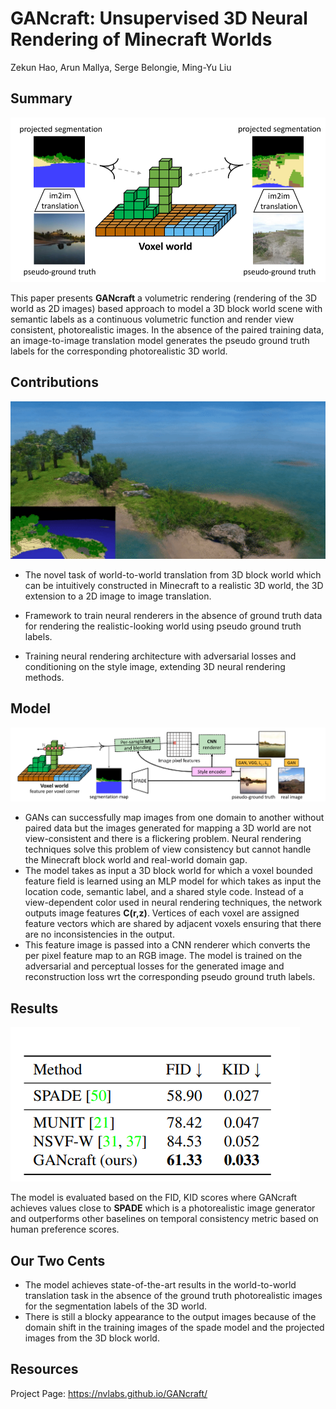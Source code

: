 # GANcraft: Unsupervised 3D Neural Rendering of Minecraft Worlds
Zekun Hao, Arun Mallya, Serge Belongie, Ming-Yu Liu

## Summary

<img src='../images/GANcraft_model.PNG'>

This paper presents **GANcraft** a volumetric rendering (rendering of the 3D world as 2D images) based approach to model a 3D block world scene with semantic labels as a continuous volumetric function and render view consistent, photorealistic images. In the absence of the paired training data, an image-to-image translation model generates the pseudo ground truth labels for the corresponding photorealistic 3D world.

## Contributions
<img src='../images/GANcraft_results.gif'>

- The novel task of world-to-world translation from 
3D block world which can be intuitively constructed in
Minecraft to a realistic 3D world, the 3D extension to a 2D
image to image translation.

- Framework to train neural renderers in the absence of ground 
truth data for rendering the realistic-looking world using pseudo 
ground truth labels.

- Training neural rendering architecture with adversarial losses 
and conditioning on the style image, extending 3D neural rendering
methods.

## Model

<img src='../images/GANcraft_overview.PNG'>

- GANs can successfully map images from one domain to another without paired data but the images generated for mapping a 3D world are not view-consistent and there is a flickering problem. 
Neural rendering techniques solve this problem of view consistency but cannot handle the Minecraft block world and real-world domain gap.
- The model takes as input a 3D block world for which a voxel bounded feature field is learned using an MLP model for which takes as input the location code, semantic label, and a shared style code. Instead of a view-dependent color used in neural rendering techniques, the network outputs image features **C(r,z)**. Vertices of each voxel are assigned feature vectors which are shared by adjacent voxels ensuring that there are no inconsistencies in the output. 
- This feature image is passed into a CNN renderer which converts the per pixel feature map to an RGB image.
The model is trained on the adversarial and perceptual losses for the generated image and reconstruction loss wrt the corresponding pseudo ground truth labels.

## Results

<img src='../images/GANcraft_fid_scores.PNG'>

The model is evaluated based on the FID, KID scores where GANcraft achieves values close to **SPADE** which is a photorealistic image generator and outperforms other baselines on temporal consistency metric based on human preference scores.

## Our Two Cents
- The model achieves state-of-the-art results in the world-to-world translation task in the absence of the ground truth photorealistic images for the segmentation labels of the 3D world.
- There is still a blocky appearance to the output images because of the domain shift in the training images of the spade model and the projected images from the 3D block world.

## Resources
Project Page: https://nvlabs.github.io/GANcraft/
